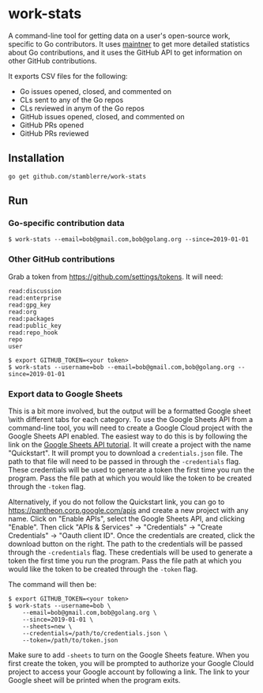 # work-stats

A command-line tool for getting data on a user's open-source work, specific to Go contributors. It uses [maintner](https://pkg.go.dev/golang.org/x/build/maintner?tab=doc) to get more detailed statistics about Go contributions, and it uses the GitHub API to get information on other GitHub contributions.

It exports CSV files for the following:

* Go issues opened, closed, and commented on
* CLs sent to any of the Go repos
* CLs reviewed in anym of the Go repos
* GitHub issues opened, closed, and commented on
* GitHub PRs opened
* GitHub PRs reviewed

## Installation

`go get github.com/stamblerre/work-stats`

## Run

### Go-specific contribution data

```shell
$ work-stats --email=bob@gmail.com,bob@golang.org --since=2019-01-01
```

### Other GitHub contributions

Grab a token from https://github.com/settings/tokens. It will need: 

```
read:discussion
read:enterprise
read:gpg_key
read:org
read:packages
read:public_key
read:repo_hook
repo
user
```

```shell
$ export GITHUB_TOKEN=<your token>
$ work-stats --username=bob --email=bob@gmail.com,bob@golang.org --since=2019-01-01
```

### Export data to Google Sheets

This is a bit more involved, but the output will be a formatted Google sheet
\with different tabs for each category. To use the Google Sheets API from a
command-line tool, you will need to create a Google Cloud project with the
Google Sheets API enabled. The easiest way to do this is by following the link
on the [Google Sheets API tutorial](https://developers.google.com/sheets/api/quickstart/go).
It will create a project with the name "Quickstart". It will prompt you to
download a `credentials.json` file. The path to that file will need to be passed
in through the `-credentials` flag. These credentials will be used to generate a
token the first time you run the program. Pass the file path at which you would
like the token to be created through the  `-token` flag.

Alternatively, if you do not follow the Quickstart link, you can go to
https://pantheon.corp.google.com/apis and create a new project with any name.
Click on "Enable APIs", select the Google Sheets API, and clicking "Enable".
Then click "APIs & Services" -> "Credentials" -> "Create Credentials" ->
"Oauth client ID". Once the credentials are created, click the download button
on the right. The path to the credentials will be passed through the
`-credentials` flag. These credentials will be used to generate a token the
first time you run the program. Pass the file path at which you would like the
token to be created through the  `-token` flag.

The command will then be:

```shell
$ export GITHUB_TOKEN=<your token>
$ work-stats --username=bob \
    --email=bob@gmail.com,bob@golang.org \
    --since=2019-01-01 \
    --sheets=new \
    --credentials=/path/to/credentials.json \
    --token=/path/to/token.json
```

Make sure to add `-sheets` to turn on the Google Sheets feature. When you first create the token, you will be prompted to authorize your Google Clould project to access your Google account by following a link. The link to your Google sheet will be printed when the program exits.

